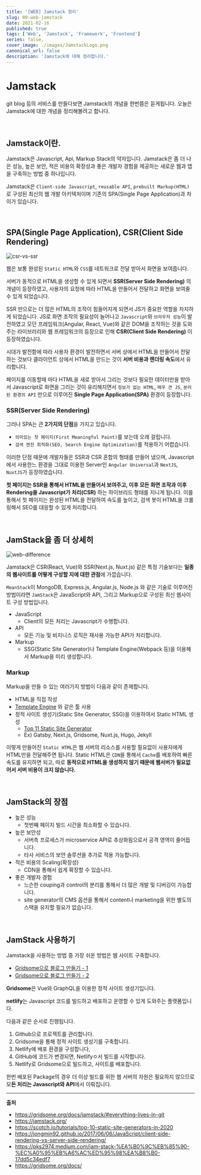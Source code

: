 ```yaml
---
title: '[WEB] Jamstack 정리'
slug: 00-web-jamstack
date: 2021-02-16
published: true
tags: ['Web', 'Jamstack', 'Framework', 'Frontend']
series: false,
cover_image: ./images/JamstackLogo.png
canonical_url: false
description: 'Jamstack에 대해 정리합니다.'
---
```


# Jamstack

git blog 등의 서비스를 만들다보면 Jamstack의 개념을 한번쯤은 듣게됩니다. 오늘은 Jamstack에 대한 개념을 정리해볼려고 합니다.

<br/>

## Jamstack이란.

Jamstack은 Javascript, Api, Markup Stack의 약자입니다. Jamstack은 좀 더 나은 성능, 높은 보안, 적은 비용의 확장성과 좋은 개발자 경험을 제공하는 새로운 웹과 앱을 구축하는 방법 중 하나입니다.

Jamstack은 `Client-side Javascript`, `reusable API`, `prebuilt Markup(HTML)` 로 구성된 최신의 웹 개발 아키텍처이며 기존의 SPA(Single Page Application)과 차이가 있습니다.

<br/>

## SPA(Single Page Application), CSR(Client Side Rendering)

![csr-vs-ssr](https://user-images.githubusercontent.com/42582516/107998116-b9e8a880-7027-11eb-9f80-71f45acea229.png)

웹은 보통 완성된 `Static HTML`와 `CSS`를 네트워크로 전달 받아서 화면을 보여줍니다.

서버가 동적으로 HTML을 생성할 수 있게 되면서 **SSR(Server Side Rendering)** 의 개념이 등장하였고, 사용자의 요청에 따라 HTML을 만들어서 전달하고 화면을 보여줄 수 있게 되었습니다.

SSR 만으로는 더 많은 HTML의 조작이 힘들어지게 되면서 JS가 중요한 역할을 차지하게 되었습니다. JS로 화면 조작의 필요성이 늘어나고 `Javascript`와 `브라우저 성능`이 발전하였고 모던 프레임워크(Angular, React, Vue)와 같은 DOM을 조작하는 것을 도와주는 라이브러리와 웹 프레임워크의 등장으로 인해 **CSR(Client Side Rendering)** 이 등장하였습니다.

시대가 발전함에 따라 사용자 환경이 발전하면서 서버 상에서 HTML을 만들어서 전달하는 것보다 클라이언트 상에서 HTML을 만드는 것이 **서버 비용과 렌더링 속도**에서 유리합니다.

페이지를 이동할때 마다 HTML을 새로 받아서 그리는 것보다 필요한 데이터만을 받아서 Javascript로 화면을 그리는 것이 유리해지면서 `정보가 없는 HTML`, `매우 큰 JS`, `분리된 환경의 API` 만으로 이루어진 **Single Page Application(SPA)** 환경이 등장합니다.

### SSR(Server Side Rendering)

그러나 SPA는 큰 **2가지의 단점**을 가지고 있습니다.

- `의미있는 첫 페이지(First Meaningful Paint)`를 보는데 오래 걸립니다.
- `검색 엔진 최적화(SEO, Search Engine Optimization)`를 적용하기 어렵습니다.

이러한 단점 때문에 개발자들은 SSR과 CSR 혼합의 형태를 만들어 냈으며, Javascript 에서 사용한느 환경을 그대로 이용한 Server인 `Angular Universal`과 `NextJS`, `NuxtJS`가 등장하였습니다.

**첫 페이지는 SSR을 통해서 HTML을 만들어서 보여주고, 이후 모든 화면 조작과 이후 Rendering을 Javascript가 처리(CSR)** 하는 하이브리드 형태를 지니게 됩니다. 이를 통해서 첫 페이지는 완성된 HTML을 전달하여 속도를 높이고, 검색 봇이 HTML을 크롤링해서 SEO를 대응할 수 있게 처리합니다.

<br/>

## JamStack을 좀 더 상세히

![web-difference](https://user-images.githubusercontent.com/42582516/107994487-0def8f00-7020-11eb-8eec-2092e8b36f01.png)

Jamstack은 CSR(React, Vue)와 SSR(Next.js, Nuxt.js) 같은 특정 기술보다는 **일종의 웹사이트를 어떻게 구성할 지에 대한 관점**에 가깝습니다.

`MeanStack`이 MongoDB, Express.js, Angular.js, Node.js 와 같은 기술로 이루어진 방법이라면 `JamStack`은 JavaScript와 API, 그리고 Markup으로 구성된 최신 웹사이트 구성 방법입니다.

- JavaScript
  - Client의 모든 처리는 Javascript가 수행합니다.
- API
  - 모든 기능 및 비지니스 로직은 재사용 가능한 API가 처리합니다.
- Markup
  - SSG(Static Site Generator)나 Template Engine(Webpack 등)을 이용해서 Markup을 미리 생성합니다.

### Markup

Markup을 만들 수 있는 여러가지 방법이 다음과 같이 존재합니다.

- HTML을 직접 작성
- [Template Engine](https://en.wikipedia.org/wiki/Comparison_of_web_template_engines) 와 같은 툴 사용
- 정적 사이트 생성기(Static Site Generator, SSG)을 이용하여서 Static HTML 생성
  - [Top 11 Static Site Generator](https://scotch.io/tutorials/top-10-static-site-generators-in-2020)
  - Ex) Gatsby, Next.js, Gridsome, Nuxt.js, Hugo, Jekyll

이렇게 만들어진 `Static HTML`은 웹 서버의 리소스를 사용할 필요없이 사용자에게 HTML만을 전달해주면 됩니다. Static HTML은 `CDN`을 통해서 `Cache`를 배포하여 빠른 속도를 유지하면 되고, 따로 **동적으로 HTML을 생성하지 않기 때문에 웹서버가 필요없어서 서버 비용이 크지 않습니다.**

<br/>

## JamStack의 장점

- 높은 성능
  - 첫번째 페이지 빌드 시간을 최소화할 수 있습니다.
- 높은 보안성
  - 서버측 프로세스가 microservice API로 추상화됨으로서 공격 영역이 줄어듭니다.
  - 타사 서비스의 보안 솔루션을 추가로 적용 가능합니다.
- 적은 비용의 Scaling(확장성)
  - CDN을 통해서 쉽게 확장할 수 있습니다.
- 좋은 개발자 경험
  - 느슨한 couping과 control의 분리를 통해서 더 많은 개발 및 디버깅이 가능합니다.
  - site generator의 CMS 옵션을 통해서 content나 marketing을 위한 별도의 스택을 유지할 필요가 없습니다.

<br/>

## JamStack 사용하기

Jamstack을 사용하는 방법 중 가장 쉬운 방법은 웹 사이트 구축합니다.

- [Gridsome으로 블로그 만들기 - 1](https://azderica.github.io/01-gridsome-blog/)
- [Gridsome으로 블로그 만들기 - 2](https://azderica.github.io/02-gridsome-blog/)

**Gridsome**은 Vue와 GraphQL을 이용한 정적 사이트 생성기입니다.

**netlify**는 Javascript 코드를 빌드하고 배포하고 운영할 수 있게 도와주는 플랫폼입니다.

다음과 같은 순서로 진행됩니다.

1. Github으로 프로젝트를 관리합니다.
2. Gridsome을 통해 정적 사이트 생성기를 구축합니다.
3. Netlify에 배포 환경을 구성합니다,
4. GitHub에 코드가 변경되면, Netlifyㅇ서 빌드를 시작합니다.
5. Netlify로 Gridsome으로 빌드하고, 사이트를 배포합니다.

한번 배포된 Package의 경우 더 이상 빌드를 위한 웹 서버의 자원은 필요하지 않으므로 모**든 처리는 Javascript와 API**에서 이뤄집니다.

---

**출처**

- https://gridsome.org/docs/jamstack/#everything-lives-in-git
- https://jamstack.org/
- https://scotch.io/tutorials/top-10-static-site-generators-in-2020
- https://jongmin92.github.io/2017/06/06/JavaScript/client-side-rendering-vs-server-side-rendering/
- https://pks2974.medium.com/jam-stack-%EA%B0%9C%EB%85%90-%EC%A0%95%EB%A6%AC%ED%95%98%EA%B8%B0-17dd5c34edf7
- https://gridsome.org/docs/
